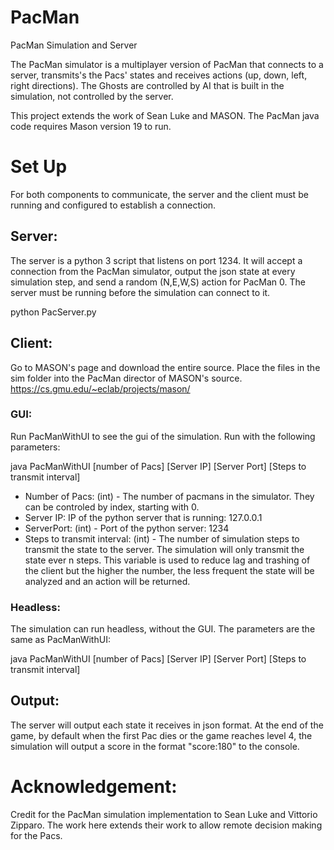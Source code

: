 # PacMan
PacMan Simulation and Server

The PacMan simulator is a multiplayer version of PacMan that connects to a server, transmits's the Pacs' states and receives actions (up, down, left, right directions). The Ghosts are controlled by AI that is built in the simulation, not controlled by the server.

This project extends the work of Sean Luke and MASON. The PacMan java code requires Mason version 19 to run.

# Set Up
For both components to communicate, the server and the client must be running and configured to establish a connection.

## Server:
The server is a python 3 script that listens on port 1234. It will accept a connection from the PacMan simulator, output the json state at every simulation step, and send a random (N,E,W,S) action for PacMan 0. The server must be running before the simulation can connect to it.

python PacServer.py

## Client:
Go to MASON's page and download the entire source. Place the files in the sim folder into the PacMan director of MASON's source.
https://cs.gmu.edu/~eclab/projects/mason/

### GUI: 
Run PacManWithUI to see the gui of the simulation. Run with the following parameters:

java PacManWithUI [number of Pacs] [Server IP] [Server Port] [Steps to transmit interval]

 - Number of Pacs: (int) - The number of pacmans in the simulator. They can be controled by index, starting with 0.
 - Server IP: IP of the python server that is running: 127.0.0.1
 - ServerPort: (int) - Port of the python server: 1234
 - Steps to transmit interval: (int) - The number of simulation steps to transmit the state to the server. The simulation will only transmit the state ever n steps. This variable is used to reduce lag and trashing of the client but the higher the number, the less frequent the state will be analyzed and an action will be returned.
 
### Headless: 
The simulation can run headless, without the GUI. The parameters are the same as PacManWithUI:
 
 java PacManWithUI [number of Pacs] [Server IP] [Server Port] [Steps to transmit interval]
 
## Output:
 The server will output each state it receives in json format. At the end of the game, by default when the first Pac dies or the game reaches level 4, the simulation will output a score in the format "score:180" to the console.
 
 # Acknowledgement:
 Credit for the PacMan simulation implementation to Sean Luke and Vittorio Zipparo. The work here extends their work to allow remote decision making for the Pacs.
